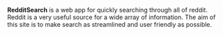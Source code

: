 

**RedditSearch** is a web app for quickly searching through all of reddit. Reddit is a very useful source for a wide array of information. The aim of this site is to make search as streamlined and user friendly as possible. 